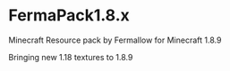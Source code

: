 # FermaPack1.8.x
Minecraft Resource pack by Fermallow for Minecraft 1.8.9

Bringing new 1.18 textures to 1.8.9



